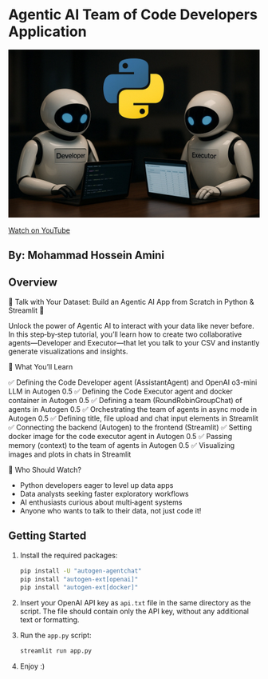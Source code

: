 # Agentic AI Team of Code Developers Application

![Video Thumbnail](stuff/image.jpg)

[Watch on YouTube](https://youtu.be/ss6lown4_ks?si=8xwWDOf8XLXscM2u)

##  By: Mohammad Hossein Amini

## Overview

🚀 Talk with Your Dataset: Build an Agentic AI App from Scratch in Python & Streamlit 🚀

Unlock the power of Agentic AI to interact with your data like never before. In this step‑by‑step tutorial, you’ll learn how to create two collaborative agents—Developer and Executor—that let you talk to your CSV and instantly generate visualizations and insights.

🎯 What You’ll Learn

✅  Defining the Code Developer agent (AssistantAgent) and OpenAI o3-mini LLM in Autogen 0.5
✅  Defining the Code Executor agent and docker container in Autogen 0.5
✅  Defining a team (RoundRobinGroupChat) of agents in Autogen 0.5
✅  Orchestrating the team of agents in async mode in Autogen 0.5
✅  Defining title, file upload and chat input elements in Streamlit
✅  Connecting the backend (Autogen) to the frontend (Streamlit)
✅  Setting docker image for the code executor agent in Autogen 0.5
✅  Passing memory (context) to the team of agents in Autogen 0.5
✅  Visualizing images and plots in chats in Streamlit

👥 Who Should Watch?

-  Python developers eager to level up data apps
-  Data analysts seeking faster exploratory workflows
-  AI enthusiasts curious about multi‑agent systems
-  Anyone who wants to talk to their data, not just code it!

##  Getting Started
1. Install the required packages:
   ```bash
   pip install -U "autogen-agentchat"
   pip install "autogen-ext[openai]"
   pip install "autogen-ext[docker]"
   ```

2. Insert your OpenAI API key as `api.txt` file in the same directory as the script. The file should contain only the API key, without any additional text or formatting.

3. Run the `app.py` script:
   ```bash
   streamlit run app.py
   ```

4. Enjoy :)